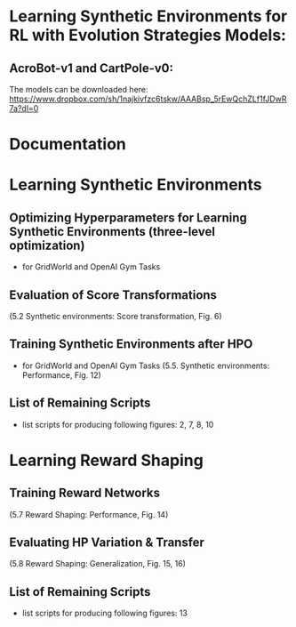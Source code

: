 # Learning Synthetic Environments for RL with Evolution Strategies Models:
## AcroBot-v1 and CartPole-v0:
The models can be downloaded here: https://www.dropbox.com/sh/1najkivfzc6tskw/AAABsp_5rEwQchZLf1fJDwR7a?dl=0


# Documentation

# Learning Synthetic Environments

## Optimizing Hyperparameters for Learning Synthetic Environments (three-level optimization)
- for GridWorld and OpenAI Gym Tasks

## Evaluation of Score Transformations
(5.2 Synthetic environments: Score transformation, Fig. 6)

## Training Synthetic Environments after HPO
- for GridWorld and OpenAI Gym Tasks
(5.5. Synthetic environments: Performance, Fig. 12)

## List of Remaining Scripts
- list scripts for producing following figures: 2, 7, 8, 10


# Learning Reward Shaping

## Training Reward Networks
(5.7 Reward Shaping: Performance, Fig. 14)

## Evaluating HP Variation & Transfer 
(5.8 Reward Shaping: Generalization, Fig. 15, 16) 

## List of Remaining Scripts
- list scripts for producing following figures: 13



